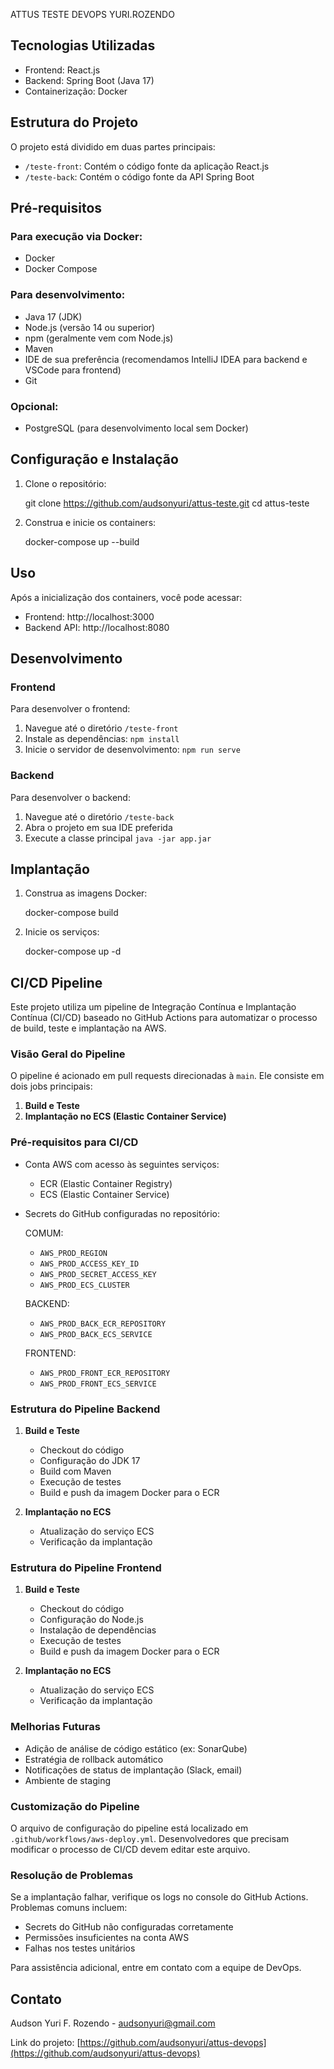 ATTUS TESTE DEVOPS YURI.ROZENDO

## Tecnologias Utilizadas

- Frontend: React.js
- Backend: Spring Boot (Java 17)
- Containerização: Docker

## Estrutura do Projeto

O projeto está dividido em duas partes principais:

- `/teste-front`: Contém o código fonte da aplicação React.js
- `/teste-back`: Contém o código fonte da API Spring Boot

## Pré-requisitos

### Para execução via Docker:
- Docker
- Docker Compose

### Para desenvolvimento:
- Java 17 (JDK)
- Node.js (versão 14 ou superior)
- npm (geralmente vem com Node.js)
- Maven
- IDE de sua preferência (recomendamos IntelliJ IDEA para backend e VSCode para frontend)
- Git

### Opcional:
- PostgreSQL (para desenvolvimento local sem Docker)

## Configuração e Instalação

1. Clone o repositório:

   git clone https://github.com/audsonyuri/attus-teste.git
   cd attus-teste


3. Construa e inicie os containers:

   docker-compose up --build


## Uso

Após a inicialização dos containers, você pode acessar:

- Frontend: http://localhost:3000
- Backend API: http://localhost:8080

## Desenvolvimento

### Frontend

Para desenvolver o frontend:

1. Navegue até o diretório `/teste-front`
2. Instale as dependências: `npm install`
3. Inicie o servidor de desenvolvimento: `npm run serve`

### Backend

Para desenvolver o backend:

1. Navegue até o diretório `/teste-back`
2. Abra o projeto em sua IDE preferida
3. Execute a classe principal `java -jar app.jar`

## Implantação

1. Construa as imagens Docker:
   
   docker-compose build
   
2. Inicie os serviços:
   
   docker-compose up -d
   

## CI/CD Pipeline

Este projeto utiliza um pipeline de Integração Contínua e Implantação Contínua (CI/CD) baseado no GitHub Actions para automatizar o processo de build, teste e implantação na AWS.

### Visão Geral do Pipeline

O pipeline é acionado em pull requests direcionadas à `main`. Ele consiste em dois jobs principais:

1. **Build e Teste**
2. **Implantação no ECS (Elastic Container Service)**

### Pré-requisitos para CI/CD

- Conta AWS com acesso às seguintes serviços:
  - ECR (Elastic Container Registry)
  - ECS (Elastic Container Service)
- Secrets do GitHub configuradas no repositório:

  COMUM:
  - `AWS_PROD_REGION`
  - `AWS_PROD_ACCESS_KEY_ID`
  - `AWS_PROD_SECRET_ACCESS_KEY`
  - `AWS_PROD_ECS_CLUSTER`

  BACKEND:
  - `AWS_PROD_BACK_ECR_REPOSITORY`
  - `AWS_PROD_BACK_ECS_SERVICE`

  FRONTEND:
  - `AWS_PROD_FRONT_ECR_REPOSITORY`
  - `AWS_PROD_FRONT_ECS_SERVICE`
  
### Estrutura do Pipeline Backend

1. **Build e Teste**
   - Checkout do código
   - Configuração do JDK 17
   - Build com Maven
   - Execução de testes
   - Build e push da imagem Docker para o ECR

2. **Implantação no ECS**
   - Atualização do serviço ECS
   - Verificação da implantação

### Estrutura do Pipeline Frontend

1. **Build e Teste**
   - Checkout do código
   - Configuração do Node.js
   - Instalação de dependências
   - Execução de testes
   - Build e push da imagem Docker para o ECR

2. **Implantação no ECS**
   - Atualização do serviço ECS
   - Verificação da implantação

### Melhorias Futuras

- Adição de análise de código estático (ex: SonarQube)
- Estratégia de rollback automático
- Notificações de status de implantação (Slack, email)
- Ambiente de staging

### Customização do Pipeline

O arquivo de configuração do pipeline está localizado em `.github/workflows/aws-deploy.yml`. Desenvolvedores que precisam modificar o processo de CI/CD devem editar este arquivo.

### Resolução de Problemas

Se a implantação falhar, verifique os logs no console do GitHub Actions. Problemas comuns incluem:

- Secrets do GitHub não configuradas corretamente
- Permissões insuficientes na conta AWS
- Falhas nos testes unitários

Para assistência adicional, entre em contato com a equipe de DevOps.

## Contato

Audson Yuri F. Rozendo - audsonyuri@gmail.com

Link do projeto: [https://github.com/audsonyuri/attus-devops](https://github.com/audsonyuri/attus-devops)
